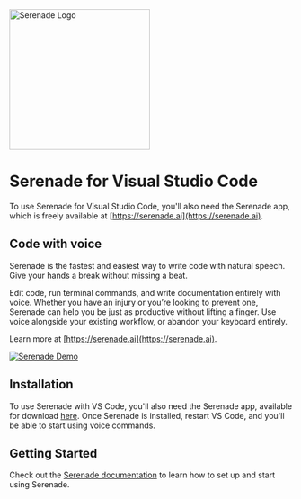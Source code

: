 <img src="https://cdn.serenade.ai/img/logo-github.png" width="250px" alt="Serenade Logo" />

# Serenade for Visual Studio Code

To use Serenade for Visual Studio Code, you'll also need the Serenade app, which is freely available at [https://serenade.ai](https://serenade.ai).

## Code with voice

Serenade is the fastest and easiest way to write code with natural speech. Give your hands a break without missing a beat.

Edit code, run terminal commands, and write documentation entirely with voice. Whether you have an injury or you’re looking to prevent one, Serenade can help you be just as productive without lifting a finger. Use voice alongside your existing workflow, or abandon your keyboard entirely.

Learn more at [https://serenade.ai](https://serenade.ai).

[![Serenade Demo](https://cdn.serenade.ai/img/develop-naturally.gif)](https://serenade.ai/)

## Installation

To use Serenade with VS Code, you'll also need the Serenade app, available for download [here](https://serenade.ai/download). Once Serenade is installed, restart VS Code, and you'll be able to start using voice commands.

## Getting Started

Check out the [Serenade documentation](https://serenade.ai/docs) to learn how to set up and start using Serenade.
